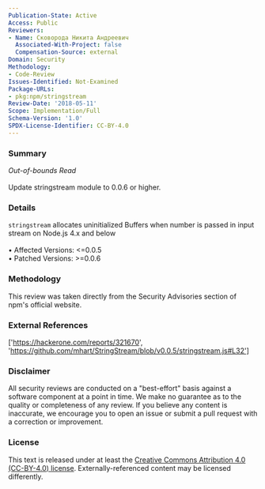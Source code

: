 ```yaml
---
Publication-State: Active
Access: Public
Reviewers:
- Name: Сковорода Никита Андреевич
  Associated-With-Project: false
  Compensation-Source: external
Domain: Security
Methodology:
- Code-Review
Issues-Identified: Not-Examined
Package-URLs:
- pkg:npm/stringstream
Review-Date: '2018-05-11'
Scope: Implementation/Full
Schema-Version: '1.0'
SPDX-License-Identifier: CC-BY-4.0
---
```

### Summary
*Out-of-bounds Read*<br><br>Update stringstream module to 0.0.6 or higher.
### Details
`stringstream` allocates uninitialized Buffers when number is passed in input stream on Node.js 4.x and below
<br><br>• Affected Versions: <=0.0.5
<br>• Patched Versions: >=0.0.6
### Methodology
This review was taken directly from the Security Advisories section of npm's official website.
### External References
['https://hackerone.com/reports/321670', 'https://github.com/mhart/StringStream/blob/v0.0.5/stringstream.js#L32']
### Disclaimer
All security reviews are conducted on a "best-effort" basis against a software component at a point in time. We make no guarantee as to the quality or completeness of any review. If you believe any content is inaccurate, we encourage you to open an issue or submit a pull request with a correction or improvement.
### License
This text is released under at least the [Creative Commons Attribution 4.0 (CC-BY-4.0) license](https://creativecommons.org/licenses/by/4.0/legalcode.txt). Externally-referenced content may be licensed differently.
